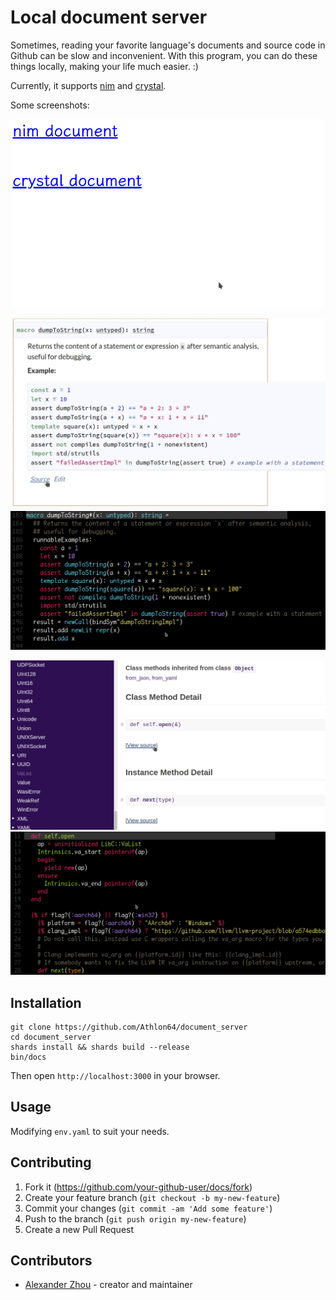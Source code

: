 # Local document server

Sometimes, reading your favorite language's documents and source code in Github can be slow and inconvenient. With this program, you can do these things locally, making your life much easier. :)

Currently, it supports [nim](https://nim-lang.org/) and [crystal](https://crystal-lang.org/).

Some screenshots:

![Front page (yeah yeah, I know it's ugly, but good enough for our purpose)](docs/frontPage.png)

![nim's doc page](docs/nim_doc_page.png)
![nim's src page](docs/nim_src_page.png)

![crystal's doc page](docs/crystal_doc_page.png)
![crystal's src page](docs/crystal_src_page.png)

## Installation

```shell
git clone https://github.com/Athlon64/document_server
cd document_server
shards install && shards build --release
bin/docs
```

Then open `http://localhost:3000` in your browser.

## Usage

Modifying `env.yaml` to suit your needs.

## Contributing

1. Fork it (<https://github.com/your-github-user/docs/fork>)
2. Create your feature branch (`git checkout -b my-new-feature`)
3. Commit your changes (`git commit -am 'Add some feature'`)
4. Push to the branch (`git push origin my-new-feature`)
5. Create a new Pull Request

## Contributors

- [Alexander Zhou](https://github.com/Athlon64) - creator and maintainer
